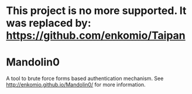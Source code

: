# This project is no more supported. It was replaced by: <a href="https://github.com/enkomio/Taipan">https://github.com/enkomio/Taipan</a>



Mandolin0
=========

A tool to brute force forms based authentication mechanism. See http://enkomio.github.io/Mandolin0/ for more information.

